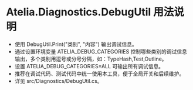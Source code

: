 # Atelia.Diagnostics.DebugUtil 用法说明
- 使用 DebugUtil.Print("类别", "内容") 输出调试信息。
- 通过设置环境变量 ATELIA_DEBUG_CATEGORIES 控制哪些类别的调试信息输出，多个类别用逗号或分号分隔，如：TypeHash,Test,Outline。
- 设置 ATELIA_DEBUG_CATEGORIES=ALL 可输出所有调试信息。
- 推荐在调试代码、测试代码中统一使用本工具，便于全局开关和后续维护。
- 详见 src/Diagnostics/DebugUtil.cs。
